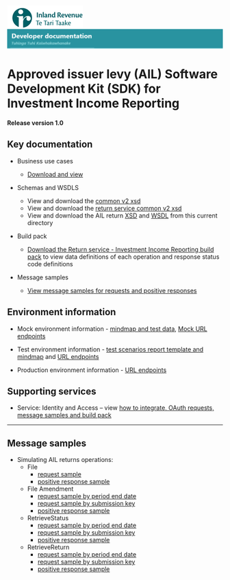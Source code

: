 ![IRD logo](../../Images/IRlogo.gif)
![Software Dev](../../Images/SoftwareDev.png)

# Approved issuer levy (AIL) Software Development Kit (SDK) for Investment Income Reporting

#### Release version 1.0

## Key documentation

- Business use cases
	- [Download and view](III%20-%20AIL%20-%20GWS%20business%20use%20cases.pdf)
	
- Schemas and WSDLS
	- View and download the [common v2 xsd](../../Common%20XSD/Common.v2.xsd)
	- View and download the [return service common v2 xsd](../../Common%20XSD/ReturnCommon.v2.xsd)
	- View and download the AIL return [XSD](ReturnAIL.v1.xsd) and [WSDL](AILDevWsdl.wsdl) from this current directory
	
- Build pack
	- [Download the Return service - Investment Income Reporting build pack](../Gateway%20Services%20Build%20Pack%20-%20Return%20Service%20-%20III.pdf) to view data definitions of each operation and response status code definitions
	
- Message samples
    - [View message samples for requests and positive responses](#message-samples)

## Environment information

- Mock environment information - [mindmap and test data](../Test%20Details%20-%20IIR/README.md#mock-environment-information), [Mock URL endpoints](../Test%20Details%20-%20IIR/README.md#mock-environment) 
	
- Test environment information - [test scenarios report template and mindmap](../Test%20Details%20-%20IIR/README.md#test-environment-information) and [URL endpoints](../Test%20Details%20-%20IIR/README.md#test-environment-information)

- Production environment information - [URL endpoints](../Test%20Details%20-%20IIR/README.md#production-environment-information)

## Supporting services

* Service: Identity and Access – view [how to integrate, OAuth requests, message samples and build pack](https://github.com/InlandRevenue/Gateway_Services-Access/tree/master/Identity%20and%20Access)

-----------------

## Message samples

- Simulating AIL returns operations:
    - File
		- [request sample](sample%20messages/AILFileRequest.xml)
        - [positive response sample](sample%20messages/AILFileResponse.xml)
	- File Amendment
		- [request sample by period end date](sample%20messages/AILFileRequestUpdate_PeriodEndDate.xml)
		- [request sample by submission key](sample%20messages/AILFileRequestUpdate_SubmissionKey.xml)
        - [positive response sample](sample%20messages/AILFileResponse.xml)
    - RetrieveStatus
	    - [request sample by period end date](sample%20messages/AILRetrieveStatusRequest_PeriodEndDate.xml)
		- [request sample by submission key](sample%20messages/AILRetrieveStatusRequest_SubmissionKey.xml)
        - [positive response sample](sample%20messages/AILRetriveStatusResponse.xml)
    - RetrieveReturn
		- [request sample by period end date](sample%20messages/AILRetrieveReturnRequest_PeriodEndDate.xml)
		- [request sample by submission key](sample%20messages/AILRetrieveReturnRequest_SubmissionKey.xml)
        - [positive response sample](sample%20messages/AILRetrieveReturnResponse.xml)
